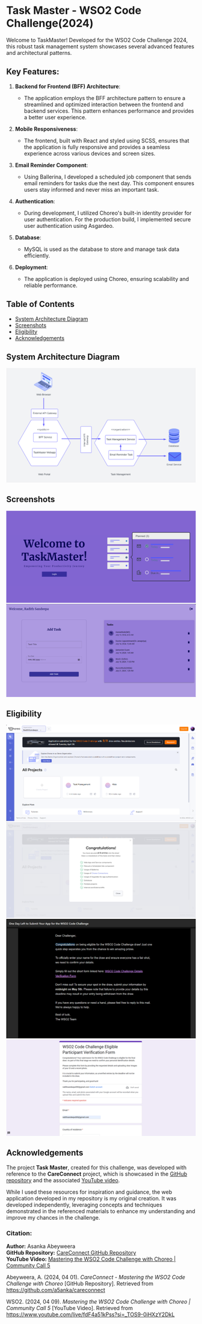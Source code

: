 # Task Master - WSO2 Code Challenge(2024)

Welcome to TaskMaster! Developed for the WSO2 Code Challenge 2024, this robust task management system showcases several advanced features and architectural patterns.

## Key Features:

1. **Backend for Frontend (BFF) Architecture**: 
   - The application employs the BFF architecture pattern to ensure a streamlined and optimized interaction between the frontend and backend services. This pattern enhances performance and provides a better user experience.

2. **Mobile Responsiveness**: 
   - The frontend, built with React and styled using SCSS, ensures that the application is fully responsive and provides a seamless experience across various devices and screen sizes.

3. **Email Reminder Component**: 
   - Using Ballerina, I developed a scheduled job component that sends email reminders for tasks due the next day. This component ensures users stay informed and never miss an important task.

4. **Authentication**: 
   - During development, I utilized Choreo's built-in identity provider for user authentication. For the production build, I implemented secure user authentication using Asgardeo.

5. **Database**: 
   - MySQL is used as the database to store and manage task data efficiently.

6. **Deployment**: 
   - The application is deployed using Choreo, ensuring scalability and reliable performance.

## Table of Contents

- [System Architecture Diagram](#System-Architecture-Diagram)
- [Screenshots](#Screenshots)
- [Eligibility](#Eligibility)
- [Acknowledgements](#Acknowledgements)

<a id="System-Architecture-Diagram"></a>
## System Architecture Diagram

![System Architecture Diagram](https://github.com/RadithSandeepa/task-master/blob/main/photos/system_architecture.png)


<a id="Screenshots"></a>
## Screenshots

![Login](https://github.com/RadithSandeepa/task-master/blob/main/photos/login.png)
![Home](https://github.com/RadithSandeepa/task-master/blob/main/photos/home.png)

<a id="Eligibility"></a>
## Eligibility

![Submission Proof(1)](https://github.com/RadithSandeepa/task-master/blob/main/photos/submission(1).png)
![Submission Proof(2)](https://github.com/RadithSandeepa/task-master/blob/main/photos/submission(2).png)
![Submission Proof(3)](https://github.com/RadithSandeepa/task-master/blob/main/photos/submission(3).png)
![Submission Proof(4)](https://github.com/RadithSandeepa/task-master/blob/main/photos/submission(4).png)


<a id="Acknowledgements"></a>
## Acknowledgements

The project **Task Master**, created for this challenge, was developed with reference to the **CareConnect** project, which is showcased in the [GitHub repository](https://github.com/a5anka/careconnect) and the associated [YouTube video](https://www.youtube.com/live/fdF4a51kPss?si=_TOS9-0iHXzY2DkL). 

While I used these resources for inspiration and guidance, the web application developed in my repository is my original creation. It was developed independently, leveraging concepts and techniques demonstrated in the referenced materials to enhance my understanding and improve my chances in the challenge.


### Citation:

**Author:** Asanka Abeyweera  
**GitHub Repository:** [CareConnect GitHub Repository](https://github.com/a5anka/careconnect)  
**YouTube Video:** [Mastering the WSO2 Code Challenge with Choreo | Community Call 5](https://www.youtube.com/live/fdF4a51kPss?si=_TOS9-0iHXzY2DkL)

Abeyweera, A. (2024, 04 01). *CareConnect - Mastering the WSO2 Code Challenge with Choreo* [GitHub Repository]. Retrieved from https://github.com/a5anka/careconnect

WSO2. (2024, 04 09). *Mastering the WSO2 Code Challenge with Choreo | Community Call 5* [YouTube Video]. Retrieved from https://www.youtube.com/live/fdF4a51kPss?si=_TOS9-0iHXzY2DkL
